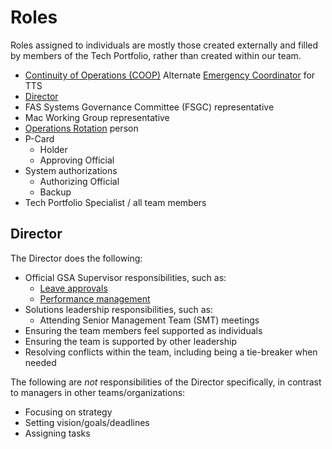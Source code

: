 # Roles

Roles assigned to individuals are mostly those created externally and filled by members of the Tech Portfolio, rather than created within our team.

- [Continuity of Operations (COOP)](https://sites.google.com/a/gsa.gov/continuity/home) Alternate [Emergency Coordinator](https://sites.google.com/a/gsa.gov/continuity/home/emergency-coordinators-ecs) for TTS
- [Director](#director)
- FAS Systems Governance Committee (FSGC) representative
- Mac Working Group representative
- [Operations Rotation](Operations%20Rotation%20-%20Playbook.md) person
- P-Card
  - Holder
  - Approving Official
- System authorizations
  - Authorizing Official
  - Backup
- Tech Portfolio Specialist / all team members

## Director

The Director does the following:

- Official GSA Supervisor responsibilities, such as:
  - [Leave approvals](https://handbook.18f.gov/leave/)
  - [Performance management](https://handbook.18f.gov/performance-management/)
- Solutions leadership responsibilities, such as:
  - Attending Senior Management Team (SMT) meetings
- Ensuring the team members feel supported as individuals
- Ensuring the team is supported by other leadership
- Resolving conflicts within the team, including being a tie-breaker when needed

The following are _not_ responsibilities of the Director specifically, in contrast to managers in other teams/organizations:

- Focusing on strategy
- Setting vision/goals/deadlines
- Assigning tasks
